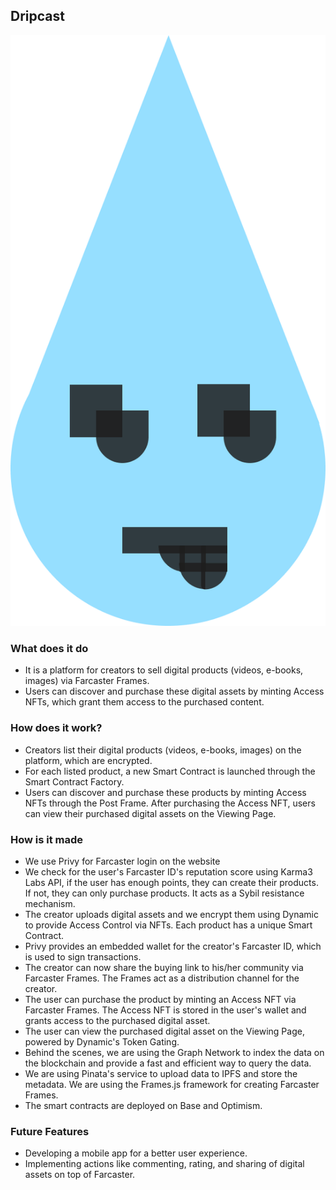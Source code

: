 ## Dripcast

![logo](./public/dripcast.png)

### What does it do

- It is a platform for creators to sell digital products (videos, e-books, images) via Farcaster Frames.
- Users can discover and purchase these digital assets by minting Access NFTs, which grant them access to the purchased content.

### How does it work?

- Creators list their digital products (videos, e-books, images) on the platform, which are encrypted.
- For each listed product, a new Smart Contract is launched through the Smart Contract Factory.
- Users can discover and purchase these products by minting Access NFTs through the Post Frame.
  After purchasing the Access NFT, users can view their purchased digital assets on the Viewing Page.

### How is it made

- We use Privy for Farcaster login on the website
- We check for the user's Farcaster ID's reputation score using Karma3 Labs API, if the user has enough points, they can create their products. If not, they can only purchase products. It acts as a Sybil resistance mechanism.
- The creator uploads digital assets and we encrypt them using Dynamic to provide Access Control via NFTs. Each product has a unique Smart Contract.
- Privy provides an embedded wallet for the creator's Farcaster ID, which is used to sign transactions.
- The creator can now share the buying link to his/her community via Farcaster Frames. The Frames act as a distribution channel for the creator.
- The user can purchase the product by minting an Access NFT via Farcaster Frames. The Access NFT is stored in the user's wallet and grants access to the purchased digital asset.
- The user can view the purchased digital asset on the Viewing Page, powered by Dynamic's Token Gating.
- Behind the scenes, we are using the Graph Network to index the data on the blockchain and provide a fast and efficient way to query the data.
- We are using Pinata's service to upload data to IPFS and store the metadata. We are using the Frames.js framework for creating Farcaster Frames.
- The smart contracts are deployed on Base and Optimism.

### Future Features

- Developing a mobile app for a better user experience.
- Implementing actions like commenting, rating, and sharing of digital assets on top of Farcaster.
